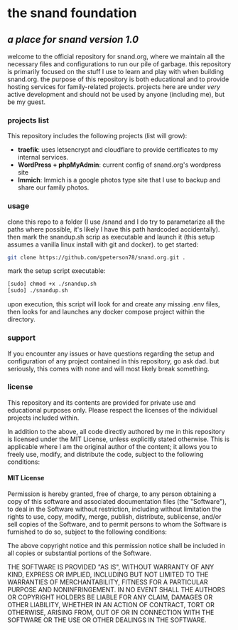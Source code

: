 # the snand foundation
*a place for snand*
*version 1.0*
---
welcome to the official repository for snand.org, where we maintain all the necessary files and configurations to run our pile of garbage. this repository is primarily focused on the stuff I use to learn and play with when building snand.org. the purpose of this repository is both educational and to provide hosting services for family-related projects. projects here are under *very* active development and should not be used by anyone (including me), but be my guest.

### projects list
This repository includes the following projects (list will grow):

- **traefik**: uses letsencrypt and cloudflare to provide certificates to my internal services.
- **WordPress + phpMyAdmin**: current config of snand.org's  wordpress site
- **Immich**: Immich is a google photos type site that I use to backup and share our family photos.

### usage
clone this repo to a folder (I use /snand and I do try to parametarize all the paths where possible, it's likely I have this path hardcoded accidentally). then mark the snandup.sh scrip as executable and launch it (this setup assumes a vanilla linux install with git and docker).  to get started:
```bash
git clone https://github.com/gpeterson78/snand.org.git .
```
mark the setup script executable:
```bash
[sudo] chmod +x ./snandup.sh
[sudo] ./snandup.sh
```
upon execution, this script will look for and create any missing .env files, then looks for and launches any docker compose project within the directory.

### support
If you encounter any issues or have questions regarding the setup and configuration of any project contained in this repository, go ask dad.  but seriously, this comes with none and will most likely break something.

### license
This repository and its contents are provided for private use and educational purposes only. Please respect the licenses of the individual projects included within.

In addition to the above, all code directly authored by me in this repository is licensed under the MIT License, unless explicitly stated otherwise. This is applicable where I am the original author of the content; it allows you to freely use, modify, and distribute the code, subject to the following conditions:

#### MIT License
Permission is hereby granted, free of charge, to any person obtaining a copy of this software and associated documentation files (the "Software"), to deal in the Software without restriction, including without limitation the rights to use, copy, modify, merge, publish, distribute, sublicense, and/or sell copies of the Software, and to permit persons to whom the Software is furnished to do so, subject to the following conditions:

The above copyright notice and this permission notice shall be included in all copies or substantial portions of the Software.

THE SOFTWARE IS PROVIDED "AS IS", WITHOUT WARRANTY OF ANY KIND, EXPRESS OR IMPLIED, INCLUDING BUT NOT LIMITED TO THE WARRANTIES OF MERCHANTABILITY, FITNESS FOR A PARTICULAR PURPOSE AND NONINFRINGEMENT. IN NO EVENT SHALL THE AUTHORS OR COPYRIGHT HOLDERS BE LIABLE FOR ANY CLAIM, DAMAGES OR OTHER LIABILITY, WHETHER IN AN ACTION OF CONTRACT, TORT OR OTHERWISE, ARISING FROM, OUT OF OR IN CONNECTION WITH THE SOFTWARE OR THE USE OR OTHER DEALINGS IN THE SOFTWARE.